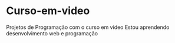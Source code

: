 # Curso-em-video
 Projetos de Programação com o curso em video
 Estou aprendendo desenvolvimento web e programação
